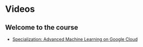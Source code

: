 # Videos

## Welcome to the course

- [Specialization: Advanced Machine Learning on Google Cloud](https://d3c33hcgiwev3.cloudfront.net/knKGXhs2QSyyhl4bNkEsxw.processed/full/720p/index.mp4?Expires=1707609600&Signature=KtUefjw1F4abqcI4lk7qQYlL1c9~TO7n766beKyhgh8dZh7AkX87udaAKIcwT9Z51EcgcJHXidvkhUfByTH2RtnT9l1df-k1Z4BBe3CMxuyjJBn-TWyutDFm9zDPEtnjXjXBi7xx79qo8SIEme~haDK8vHmrc-xA46Ts~1V144o_&Key-Pair-Id=APKAJLTNE6QMUY6HBC5A)